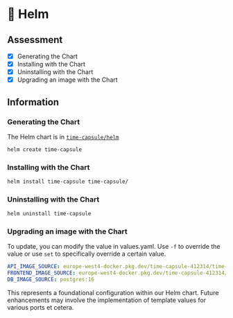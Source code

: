 # 🚧 Helm

## Assessment
- [x] Generating the Chart
- [x] Installing with the Chart
- [x] Uninstalling with the Chart
- [x] Upgrading an image with the Chart

## Information
### Generating the Chart
The Helm chart is in [`time-capsule/helm`](https://github.com/sebastiaan-dev/time-capsule/tree/main/helm)

```bash
helm create time-capsule
```

### Installing with the Chart
```bash
helm install time-capsule time-capsule/
```

### Uninstalling with the Chart
```bash
helm uninstall time-capsule
```

### Upgrading an image with the Chart
To update, you can modify the value in values.yaml. Use `-f` to override the value or use `set` to specifically override a certain value.

```yaml
API_IMAGE_SOURCE: europe-west4-docker.pkg.dev/time-capsule-412314/time-capsule/api:1.0
FRONTEND_IMAGE_SOURCE: europe-west4-docker.pkg.dev/time-capsule-412314/time-capsule/frontend:1.0
DB_IMAGE_SOURCE: postgres:16
```
This represents a foundational configuration within our Helm chart. Future enhancements may involve the implementation of template values for various ports et cetera.
